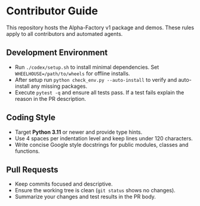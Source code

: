 # Contributor Guide

This repository hosts the Alpha-Factory v1 package and demos. These rules apply to all contributors and automated agents.

## Development Environment
- Run `./codex/setup.sh` to install minimal dependencies. Set `WHEELHOUSE=/path/to/wheels` for offline installs.
- After setup run `python check_env.py --auto-install` to verify and auto-install any missing packages.
- Execute `pytest -q` and ensure all tests pass. If a test fails explain the reason in the PR description.

## Coding Style
- Target **Python 3.11** or newer and provide type hints.
- Use 4 spaces per indentation level and keep lines under 120 characters.
- Write concise Google style docstrings for public modules, classes and functions.

## Pull Requests
- Keep commits focused and descriptive.
- Ensure the working tree is clean (`git status` shows no changes).
- Summarize your changes and test results in the PR body.

